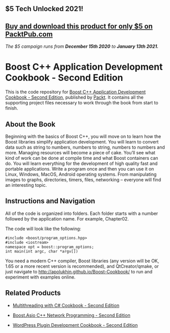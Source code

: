 ## $5 Tech Unlocked 2021!
[Buy and download this product for only $5 on PacktPub.com](https://www.packtpub.com/)
-----
*The $5 campaign         runs from __December 15th 2020__ to __January 13th 2021.__*

# Boost C++ Application Development Cookbook - Second Edition
This is the code repository for [Boost C++ Application Development Cookbook - Second Edition](https://www.packtpub.com/application-development/boost-c-application-development-cookbook-second-edition?utm_source=github&utm_medium=repository&utm_campaign=9781787282247), published by [Packt](https://www.packtpub.com/?utm_source=github). It contains all the supporting project files necessary to work through the book from start to finish.
## About the Book
Beginning with the basics of Boost C++, you will move on to learn how the Boost libraries simplify application development. You will learn to convert data such as string to numbers, numbers to string, numbers to numbers and more. Managing resources will become a piece of cake. You’ll see what kind of work can be done at compile time and what Boost containers can do. You will learn everything for the development of high quality fast and portable applications. Write a program once and then you can use it on Linux, Windows, MacOS, Android operating systems. From manipulating images to graphs, directories, timers, files, networking – everyone will find an interesting topic.


## Instructions and Navigation
All of the code is organized into folders. Each folder starts with a number followed by the application name. For example, Chapter02.



The code will look like the following:
```
#include <boost/program_options.hpp>
#include <iostream>
namespace opt = boost::program_options;
int main(int argc, char *argv[])
```

You need a modern C++ compiler, Boost libraries (any version will be OK, 1.65 or a more recent version is recommended), and QtCreator/qmake, or just navigate to http://apolukhin.github.io/Boost-Cookbook/ to run and experiment with examples online.

## Related Products
* [Multithreading with C# Cookbook - Second Edition](https://www.packtpub.com/application-development/multithreading-c-cookbook-second-edition?utm_source=github&utm_medium=repository&utm_campaign=9781785881251)

* [Boost.Asio C++ Network Programming - Second Edition](https://www.packtpub.com/networking-and-servers/boostasio-c-network-programming-second-edition?utm_source=github&utm_medium=repository&utm_campaign=9781785283079)

* [WordPress Plugin Development Cookbook - Second Edition](https://www.packtpub.com/web-development/wordpress-plugin-development-cookbook-second-edition?utm_source=github&utm_medium=repository&utm_campaign=9781788291187)

